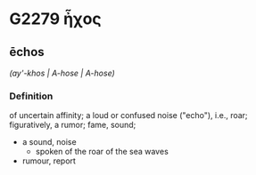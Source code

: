 # G2279 ἦχος

## ēchos

_(ay'-khos | A-hose | A-hose)_

### Definition

of uncertain affinity; a loud or confused noise ("echo"), i.e., roar; figuratively, a rumor; fame, sound; 

- a sound, noise
  - spoken of the roar of the sea waves
- rumour, report
